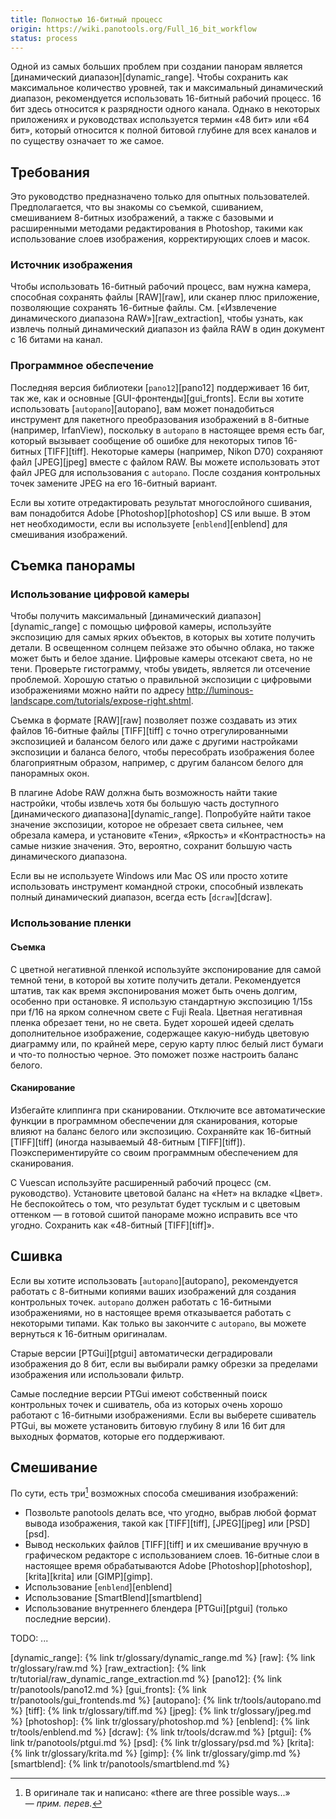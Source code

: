 ```yaml
---
title: Полностью 16-битный процесс
origin: https://wiki.panotools.org/Full_16_bit_workflow
status: process
---
```

Одной из самых больших проблем при создании панорам является [динамический диапазон][dynamic_range]. Чтобы сохранить
как максимальное количество уровней, так и максимальный динамический диапазон, рекомендуется использовать 16-битный
рабочий процесс. 16 бит здесь относится к разрядности одного канала. Однако в некоторых приложениях и руководствах
используется термин «48 бит» или «64 бит», который относится к полной битовой глубине для всех каналов и по существу
означает то же самое.

## Требования

Это руководство предназначено только для опытных пользователей. Предполагается, что вы знакомы со съемкой, сшиванием,
смешиванием 8-битных изображений, а также с базовыми и расширенными методами редактирования в Photoshop, такими как
использование слоев изображения, корректирующих слоев и масок.

### Источник изображения

Чтобы использовать 16-битный рабочий процесс, вам нужна камера, способная сохранять файлы [RAW][raw], или сканер плюс
приложение, позволяющие сохранять 16-битные файлы. См. [«Извлечение динамического диапазона RAW»][raw_extraction], чтобы
узнать, как извлечь полный динамический диапазон из файла RAW в один документ с 16 битами на канал.

### Программное обеспечение

Последняя версия библиотеки [`pano12`][pano12] поддерживает 16 бит, так же, как и основные [GUI-фронтенды][gui_fronts].
Если вы хотите использовать [`autopano`][autopano], вам может понадобиться инструмент для пакетного преобразования изображений
в 8-битные (например, IrfanView), поскольку в `autopano` в настоящее время есть баг, который вызывает сообщение об ошибке
для некоторых типов 16-битных [TIFF][tiff]. Некоторые камеры (например, Nikon D70) сохраняют файл [JPEG][jpeg] вместе с файлом RAW.
Вы можете использовать этот файл JPEG для использования с `autopano`. После создания контрольных точек замените JPEG
на его 16-битный вариант.

Если вы хотите отредактировать результат многослойного сшивания, вам понадобится Adobe [Photoshop][photoshop] CS или выше.
В этом нет необходимости, если вы используете [`enblend`][enblend] для смешивания изображений.

## Съемка панорамы

### Использование цифровой камеры

Чтобы получить максимальный [динамический диапазон][dynamic_range] с помощью цифровой камеры, используйте экспозицию для самых
ярких объектов, в которых вы хотите получить детали. В освещенном солнцем пейзаже это обычно облака, но также может быть и белое
здание. Цифровые камеры отсекают света, но не тени. Проверьте гистограмму, чтобы увидеть, является ли отсечение проблемой.
Хорошую статью о правильной экспозиции с цифровыми изображениями можно найти
по адресу <http://luminous-landscape.com/tutorials/expose-right.shtml>.

Съемка в формате [RAW][raw] позволяет позже создавать из этих файлов 16-битные файлы [TIFF][tiff] с точно отрегулированными
экспозицией и балансом белого или даже с другими настройками экспозиции и баланса белого, чтобы пересобрать изображения более
благоприятным образом, например, с другим балансом белого для панорамных окон.

В плагине Adobe RAW должна быть возможность найти такие настройки, чтобы извлечь хотя бы большую часть доступного
[динамического диапазона][dynamic_range]. Попробуйте найти такое значение экспозиции, которое не обрезает света сильнее, чем
обрезала камера, и установите «Тени», «Яркость» и «Контрастность» на самые низкие значения. Это, вероятно, сохранит большую
часть динамического диапазона.

Если вы не используете Windows или Mac OS или просто хотите использовать инструмент командной строки, способный извлекать
полный динамический диапазон, всегда есть [`dcraw`][dcraw].

### Использование пленки

#### Съемка

С цветной негативной пленкой используйте экспонирование для самой темной тени, в которой вы хотите получить детали.
Рекомендуется штатив, так как время экспонирования может быть очень долгим, особенно при остановке. Я использую стандартную
экспозицию 1/15s при f/16 на ярком солнечном свете с Fuji Reala. Цветная негативная пленка обрезает тени, но не света. Будет
хорошей идеей сделать дополнительное изображение, содержащее какую-нибудь цветовую диаграмму или, по крайней мере, серую карту
плюс белый лист бумаги и что-то полностью черное. Это поможет позже настроить баланс белого.

#### Сканирование

Избегайте клиппинга при сканировании. Отключите все автоматические функции в программном обеспечении для сканирования, которые
влияют на баланс белого или экспозицию. Сохраняйте как 16-битный [TIFF][tiff] (иногда называемый 48-битным [TIFF][tiff]).
Поэкспериментируйте со своим программным обеспечением для сканирования.

С Vuescan используйте расширенный рабочий процесс (см. руководство). Установите цветовой баланс на «Нет» на вкладке «Цвет».
Не беспокойтесь о том, что результат будет тусклым и с цветовым оттенком — в готовой сшитой панораме можно исправить все что угодно.
Сохранить как «48-битный [TIFF][tiff]».

## Сшивка

Если вы хотите использовать [`autopano`][autopano], рекомендуется работать с 8-битными копиями ваших изображений для создания
контрольных точек. `autopano` должен работать с 16-битными изображениями, но в настоящее время отказывается работать с некоторыми
типами. Как только вы закончите с `autopano`, вы можете вернуться к 16-битным оригиналам.

Старые версии [PTGui][ptgui] автоматически деградировали изображения до 8 бит, если вы выбирали рамку обрезки за пределами
изображения или использовали фильтр.

Самые последние версии PTGui имеют собственный поиск контрольных точек и сшиватель, оба из которых очень хорошо работают
с 16-битными изображениями. Если вы выберете сшиватель PTGui, вы можете установить битовую глубину 8 или 16 бит для выходных
форматов, которые его поддерживают.

## Смешивание

По сути, есть три[^three] возможных способа смешивания изображений:

- Позвольте panotools делать все, что угодно, выбрав любой формат вывода изображения, такой как [TIFF][tiff], [JPEG][jpeg] или [PSD][psd].
- Вывод нескольких файлов [TIFF][tiff] и их смешивание вручную в графическом редакторе с использованием слоев.
  16-битные слои в настоящее время обрабатываются Adobe [Photoshop][photoshop], [krita][krita] или [GIMP][gimp].
- Использование [`enblend`][enblend]
- Использование [SmartBlend][smartblend]
- Использование внутреннего блендера [PTGui][ptgui] (только последние версии).


TODO: ...


[^three]: В оригинале так и написано: «there are three possible ways...» — *прим. перев.*

[dynamic_range]: {% link tr/glossary/dynamic_range.md %}
[raw]: {% link tr/glossary/raw.md %}
[raw_extraction]: {% link tr/tutorial/raw_dynamic_range_extraction.md %}
[pano12]: {% link tr/panotools/pano12.md %}
[gui_fronts]: {% link tr/panotools/gui_frontends.md %}
[autopano]: {% link tr/tools/autopano.md %}
[tiff]: {% link tr/glossary/tiff.md %}
[jpeg]: {% link tr/glossary/jpeg.md %}
[photoshop]: {% link tr/glossary/photoshop.md %}
[enblend]: {% link tr/tools/enblend.md %}
[dcraw]: {% link tr/tools/dcraw.md %}
[ptgui]: {% link tr/panotools/ptgui.md %}
[psd]: {% link tr/glossary/psd.md %}
[krita]: {% link tr/glossary/krita.md %}
[gimp]: {% link tr/glossary/gimp.md %}
[smartblend]: {% link tr/panotools/smartblend.md %}
